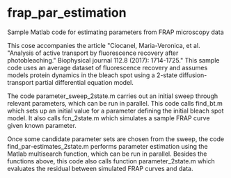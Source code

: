 # frap_par_estimation
Sample Matlab code for estimating parameters from FRAP microscopy data

This cose accompanies the article "Ciocanel, Maria-Veronica, et al. "Analysis of active transport by fluorescence recovery after photobleaching." Biophysical journal 112.8 (2017): 1714-1725." This sample code uses an average dataset of fluorescence recovery and assumes models protein dynamics in the bleach spot using a 2-state diffusion-transport partial differential equation model. 

The code parameter_sweep_2state.m carries out an initial sweep through relevant parameters, which can be run in parallel. This code calls find_bt.m which sets up an initial value for a parameter defining the initial bleach spot model. It also calls fcn_2state.m which simulates a sample FRAP curve given known parameter.

Once some candidate parameter sets are chosen from the sweep, the code find_par-estimates_2state.m performs parameter estimation using the Matlab multisearch function, which can be run in parallel. Besides the functions above, this code also calls function parameter_2state.m which evaluates the residual between simulated FRAP curves and data.
